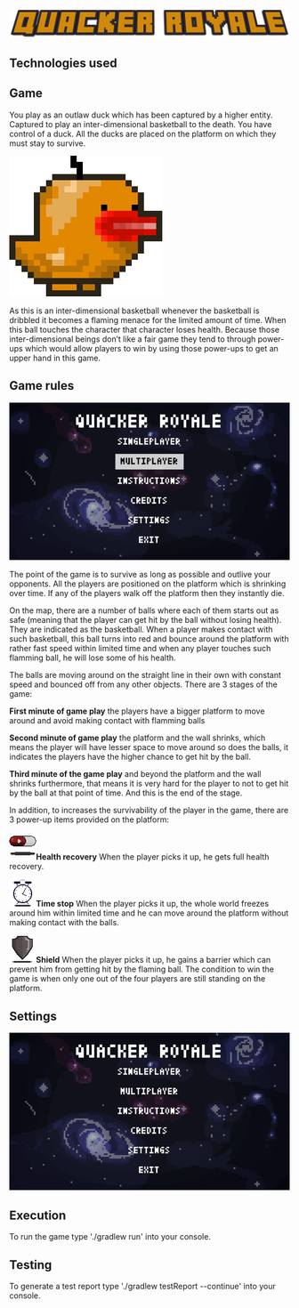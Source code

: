 ![Alt Text](/res/images/Quacker-Royale.png)
## Technologies used
## Game
You play as an outlaw duck which has been captured by a higher entity. Captured to play an inter-dimensional
basketball to the death. You have control of a duck. All the ducks are placed on the platform on which they must
stay to survive.

![Alt Text](/markdownImages/Miniduck.gif)

As this is an inter-dimensional basketball whenever the basketball is dribbled it becomes a flaming menace for the
limited amount of time. When this ball touches the character that character loses health.
Because those inter-dimensional beings don’t like a fair game they tend to through power-ups which would allow
players to win by using those power-ups to get an upper hand in this game.
## Game rules
![Alt Text](/markdownImages/gameplay.gif)

The point of the game is to survive as long as possible and outlive your opponents.
All the players are positioned on the platform which is shrinking over time. If any of the players walk off the
platform then they instantly die.

On the map, there are a number of balls where each of them starts out as safe (meaning that the player can get
hit by the ball without losing health). They are indicated as the basketball.
When a player makes contact with such basketball, this ball turns into red and bounce around the platform with
rather fast speed within limited time and when any player touches such flamming ball, he will lose some of his
health.

The balls are moving around on the straight line in their own with constant speed and bounced off from any other
objects. There are 3 stages of the game:

**First minute of game play** the players have a bigger platform to move around and avoid making contact with
flamming balls

**Second minute of game play** the platform and the wall shrinks, which means the player will have lesser space
to move around so does the balls, it indicates the players have the higher chance to get hit by the ball.

**Third minute of the game play** and beyond the platform and the wall shrinks furthermore, that means it is
very hard for the player to not to get hit by the ball at that point of time. And this is the end of the stage.

In addition, to increases the survivability of the player in the game, there are 3 power-up items provided on the
platform:

![Alt Text](/markdownImages/health.gif)**Health recovery** When the player picks it up, he gets full health recovery.

![Alt Text](/markdownImages/time.gif)**Time stop** When the player picks it up, the whole world freezes around him within limited time and he can move
around the platform without making contact with the balls.

![Alt Text](/markdownImages/shield.gif)**Shield** When the player picks it up, he gains a barrier which can prevent him from getting hit by the flaming ball.
The condition to win the game is when only one out of the four players are still standing on the platform.

## Settings
![Alt Text](/markdownImages/menu.gif)
## Execution

To run the game type './gradlew run' into your console.

## Testing

To generate a test report type './gradlew testReport --continue' into your console.
